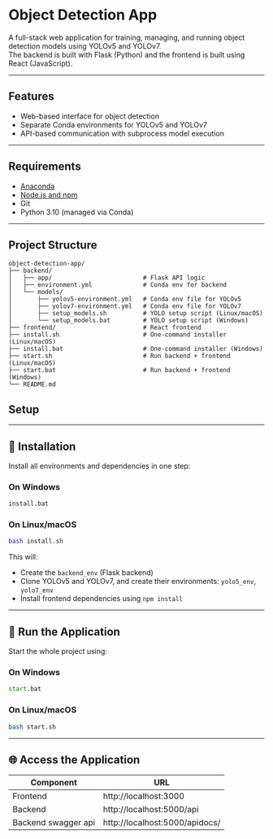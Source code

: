 # Object Detection App

A full-stack web application for training, managing, and running object detection models using YOLOv5 and YOLOv7.  
The backend is built with Flask (Python) and the frontend is built using React (JavaScript).

---

## Features

- Web-based interface for object detection
- Separate Conda environments for YOLOv5 and YOLOv7
- API-based communication with subprocess model execution

---

## Requirements

- [Anaconda](https://www.anaconda.com/products/distribution)
- [Node.js and npm](https://nodejs.org/)
- Git
- Python 3.10 (managed via Conda)

---

## Project Structure

```text
object-detection-app/
├── backend/
│   ├── app/                         # Flask API logic
│   ├── environment.yml              # Conda env for backend
│   └── models/
│       ├── yolov5-environment.yml   # Conda env file for YOLOv5
│       ├── yolov7-environment.yml   # Conda env file for YOLOv7
│       ├── setup_models.sh          # YOLO setup script (Linux/macOS)
│       └── setup_models.bat         # YOLO setup script (Windows)
├── frontend/                        # React frontend
├── install.sh                       # One-command installer (Linux/macOS)
├── install.bat                      # One-command installer (Windows)
├── start.sh                         # Run backend + frontend (Linux/macOS)
├── start.bat                        # Run backend + frontend (Windows)
└── README.md                       
```
## Setup

---

## 🔧 Installation

Install all environments and dependencies in one step:

### On Windows

```cmd
install.bat
```

### On Linux/macOS

```bash
bash install.sh
```

This will:

- Create the `backend_env` (Flask backend)
- Clone YOLOv5 and YOLOv7, and create their environments: `yolo5_env`, `yolo7_env`
- Install frontend dependencies using `npm install`

---

## 🚀 Run the Application

Start the whole project using:

### On Windows

```cmd
start.bat
```

### On Linux/macOS

```bash
bash start.sh
```

---

## 🌐 Access the Application

| Component           | URL                          |
|---------------------|------------------------------|
| Frontend            | http://localhost:3000        |
| Backend             | http://localhost:5000/api    |
| Backend swagger api | http://localhost:5000/apidocs/    |

